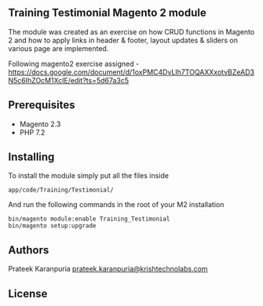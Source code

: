## Training Testimonial Magento 2 module

The module was created as an exercise on how CRUD functions in Magento 2 and how to apply links in header & footer, layout updates & sliders on various page are implemented. 

Following magento2 exercise assigned - https://docs.google.com/document/d/1oxPMC4DvLIh7TOQAXXxotvBZeAD3N5c6IhZOcM1XclE/edit?ts=5d67a3c5


## Prerequisites

* Magento 2.3
* PHP 7.2


## Installing

To install the module simply put all the files inside 

```
app/code/Training/Testimonial/

```

And run the following commands in the root of your M2 installation

```
bin/magento module:enable Training_Testimonial
bin/magento setup:upgrade

```


## Authors
  Prateek Karanpuria <prateek.karanpuria@krishtechnolabs.com>


## License
